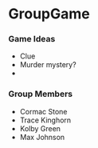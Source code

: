 # GroupGame

### Game Ideas
* Clue
* Murder mystery?
* 

### Group Members
* Cormac Stone
* Trace Kinghorn
* Kolby Green
* Max Johnson
